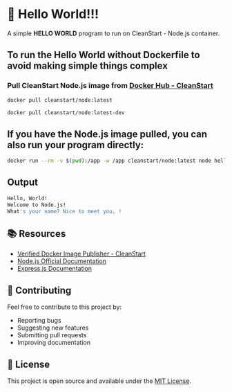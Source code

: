 # 🚀 Hello World!!! 

A simple **HELLO WORLD** program to run on CleanStart - Node.js container. 

## To run the Hello World without Dockerfile to avoid making simple things complex

### Pull CleanStart Node.js image from [Docker Hub - CleanStart](https://hub.docker.com/u/cleanstart) 
```bash
docker pull cleanstart/node:latest
```
```bash
docker pull cleanstart/node:latest-dev
```

## If you have the Node.js image pulled, you can also run your program directly:
```bash
docker run --rm -v $(pwd):/app -w /app cleanstart/node:latest node hello_world.js
```
## Output 
```bash
Hello, World!
Welcome to Node.js!
What's your name? Nice to meet you, !
```

## 📚 Resources

- [Verified Docker Image Publisher - CleanStart](https://cleanstart.com/)
- [Node.js Official Documentation](https://nodejs.org/en/docs/)
- [Express.js Documentation](https://expressjs.com/)

## 🤝 Contributing

Feel free to contribute to this project by:
- Reporting bugs
- Suggesting new features
- Submitting pull requests
- Improving documentation

## 📄 License
This project is open source and available under the [MIT License](LICENSE).
